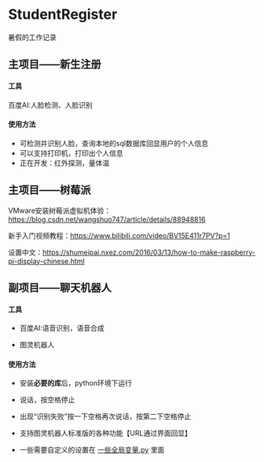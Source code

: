 # StudentRegister
暑假的工作记录
## 主项目——新生注册
#### 工具
百度AI:人脸检测、人脸识别
#### 使用方法
- 可检测并识别人脸，查询本地的sql数据库回显用户的个人信息
- 可以支持打印机，打印出个人信息
- 正在开发：红外探测，量体温

## 主项目——树莓派

VMware安装树莓派虚拟机体验：https://blog.csdn.net/wangshuo747/article/details/88948816

新手入门视频教程：https://www.bilibili.com/video/BV15E411r7PV?p=1

设置中文：https://shumeipai.nxez.com/2016/03/13/how-to-make-raspberry-pi-display-chinese.html



## 副项目——聊天机器人

#### 工具
- 百度AI:语音识别，语音合成

- 图灵机器人


#### 使用方法
- 安装**必要的库**后，python环境下运行

- 说话，按空格停止

- 出现“识别失败”按一下空格再次说话，按第二下空格停止

- 支持图灵机器人标准版的各种功能【URL通过界面回显】
- 一些需要自定义的设置在 [一些全局变量.py](https://github.com/thinkforanameissohard/StudentRegister/blob/master/聊天机器人/一些全局变量.py) 里面